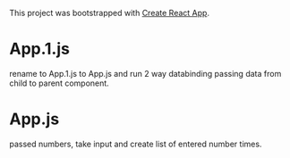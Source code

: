 This project was bootstrapped with [Create React App](https://github.com/facebookincubator/create-react-app).

App.1.js
========
rename to App.1.js to App.js
and run 
2 way databinding
passing data from child to parent component.

App.js
======
passed numbers, take input and create list of entered number times.
